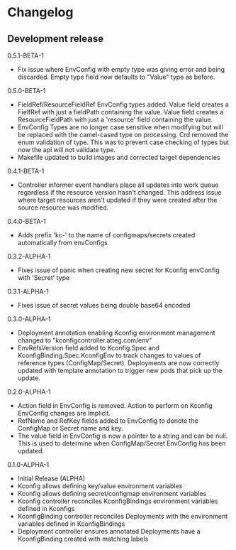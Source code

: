 # Changelog

## Development release

0.5.1-BETA-1

- Fix issue where EnvConfig with empty type was giving error and being discarded. Empty type field now defaults to "Value" type as before.

0.5.0-BETA-1

- FieldRef/ResourceFieldRef EnvConfig types added. Value field creates a FielfRef with just a fieldPath containing the value. Value field creates a ResourceFieldPath with just a 'resource' field containing the value.
- EnvConfig Types are no longer case sensitive when modifying but will be replaced with the camel-cased type on processing. Crd removed the enum validation of type. This was to prevent case checking of types but now the api will not validate type.
- Makefile updated to build images and corrected target dependencies

0.4.1-BETA-1

- Controller informer event handlers place all updates into work queue regardless if the resource version hasn't changed. This address issue where target resources aren't updated if they were created after the source resource was modified.

0.4.0-BETA-1

- Adds prefix 'kc-' to the name of configmaps/secrets created automatically from envConfigs

0.3.2-ALPHA-1

- Fixes issue of panic when creating new secret for Kconfig envConfig with 'Secret' type

0.3.1-ALPHA-1

- Fixes issue of secret values being double base64 encoded

0.3.0-ALPHA-1

- Deployment annotation enabling Kconfig environment management changed to "kconfigcontroller.atteg.com/env"
- EnvRefsVersion field added to Kconfig.Spec and KconfigBinding.Spec.KconfigEnv to track changes to values of reference types (ConfigMap/Secret). Deployments are now correctly updated with template annotation to trigger new pods that pick up the update.

0.2.0-ALPHA-1

- Action field in EnvConfig is removed. Action to perform on Kconfig EnvConfig changes are implicit.
- RefName and RefKey fields added to EnvConfig to denote the ConfigMap or Secret name and key.
- The value field in EnvConfig is now a pointer to a string and can be null. This is used to determine when ConfigMap/Secret EnvConfig has been updated.

0.1.0-ALPHA-1

- Initial Release (ALPHA)
- Kconfig allows defining key/value environment variables
- Kconfig allows defining secret/configmap environment variables
- Kconfig controller reconciles KconfigBindings environment variables defined in Kconfigs
- KconfigBinding controller reconciles Deployments with the environment variables defined in KconfigBindings
- Deployment controller ensures annotated Deployments have a KconfigBinding created with matching labels
